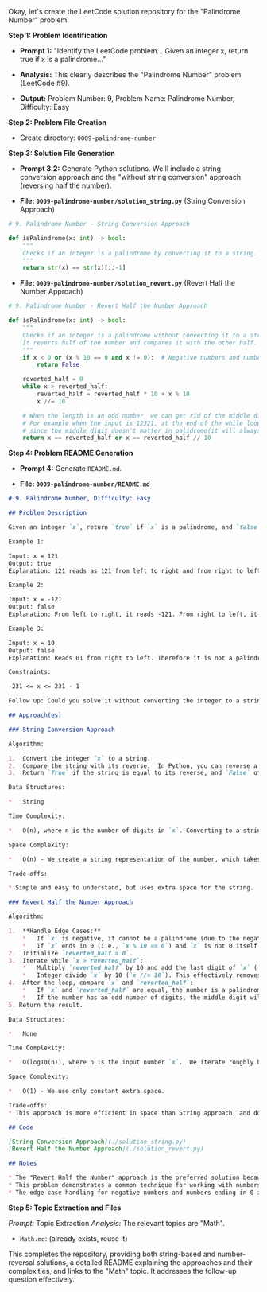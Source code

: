 Okay, let's create the LeetCode solution repository for the "Palindrome Number" problem.

**Step 1: Problem Identification**

*   **Prompt 1:** "Identify the LeetCode problem... Given an integer x, return true if x is a palindrome..."

*   **Analysis:** This clearly describes the "Palindrome Number" problem (LeetCode #9).

*   **Output:** Problem Number: 9, Problem Name: Palindrome Number, Difficulty: Easy

**Step 2: Problem File Creation**

*   Create directory: `0009-palindrome-number`

**Step 3: Solution File Generation**

*   **Prompt 3.2:** Generate Python solutions. We'll include a string conversion approach and the "without string conversion" approach (reversing half the number).

*   **File: `0009-palindrome-number/solution_string.py`** (String Conversion Approach)

```python
# 9. Palindrome Number - String Conversion Approach

def isPalindrome(x: int) -> bool:
    """
    Checks if an integer is a palindrome by converting it to a string.
    """
    return str(x) == str(x)[::-1]
```

*   **File: `0009-palindrome-number/solution_revert.py`** (Revert Half the Number Approach)

```python
# 9. Palindrome Number - Revert Half the Number Approach

def isPalindrome(x: int) -> bool:
    """
    Checks if an integer is a palindrome without converting it to a string.
    It reverts half of the number and compares it with the other half.
    """
    if x < 0 or (x % 10 == 0 and x != 0):  # Negative numbers and numbers ending in 0 (except 0 itself) are not palindromes
        return False

    reverted_half = 0
    while x > reverted_half:
        reverted_half = reverted_half * 10 + x % 10
        x //= 10

    # When the length is an odd number, we can get rid of the middle digit by reverted_half/10
    # For example when the input is 12321, at the end of the while loop we get x = 12, reverted_half = 123,
    # since the middle digit doesn't matter in palidrome(it will always equal to itself), we can simply get rid of it.
    return x == reverted_half or x == reverted_half // 10
```

**Step 4: Problem README Generation**

*   **Prompt 4:** Generate `README.md`.

*   **File: `0009-palindrome-number/README.md`**

```markdown
# 9. Palindrome Number, Difficulty: Easy

## Problem Description

Given an integer `x`, return `true` if `x` is a palindrome, and `false` otherwise.

Example 1:

Input: x = 121
Output: true
Explanation: 121 reads as 121 from left to right and from right to left.

Example 2:

Input: x = -121
Output: false
Explanation: From left to right, it reads -121. From right to left, it becomes 121-. Therefore it is not a palindrome.

Example 3:

Input: x = 10
Output: false
Explanation: Reads 01 from right to left. Therefore it is not a palindrome.

Constraints:

-231 <= x <= 231 - 1

Follow up: Could you solve it without converting the integer to a string?

## Approach(es)

### String Conversion Approach

Algorithm:

1.  Convert the integer `x` to a string.
2.  Compare the string with its reverse.  In Python, you can reverse a string using slicing: `str(x)[::-1]`.
3.  Return `True` if the string is equal to its reverse, and `False` otherwise.

Data Structures:

*   String

Time Complexity:

*   O(n), where n is the number of digits in `x`. Converting to a string and reversing the string both take linear time.

Space Complexity:

*   O(n) - We create a string representation of the number, which takes space proportional to the number of digits.

Trade-offs:

* Simple and easy to understand, but uses extra space for the string.

### Revert Half the Number Approach

Algorithm:

1.  **Handle Edge Cases:**
    *   If `x` is negative, it cannot be a palindrome (due to the negative sign), so return `False`.
    *   If `x` ends in 0 (i.e., `x % 10 == 0`) and `x` is not 0 itself, it cannot be a palindrome (because the leading digit would have to be 0), so return `False`.
2.  Initialize `reverted_half = 0`.
3.  Iterate while `x > reverted_half`:
    *   Multiply `reverted_half` by 10 and add the last digit of `x` (`x % 10`).
    *   Integer divide `x` by 10 (`x //= 10`). This effectively removes the last digit of `x`.
4.  After the loop, compare `x` and `reverted_half`:
    *   If `x` and `reverted_half` are equal, the number is a palindrome.
    *   If the number has an odd number of digits, the middle digit will be in `reverted_half`.  In this case, compare `x` with `reverted_half // 10` (integer division to remove the middle digit).
5. Return the result.

Data Structures:

*   None

Time Complexity:

*   O(log10(n)), where n is the input number `x`.  We iterate roughly half the number of digits, and the number of digits is proportional to log10(n).

Space Complexity:

*   O(1) - We use only constant extra space.

Trade-offs:
* This approach is more efficient in space than String approach, and does not require converting to string.

## Code

[String Conversion Approach](./solution_string.py)
[Revert Half the Number Approach](./solution_revert.py)

## Notes

* The "Revert Half the Number" approach is the preferred solution because it avoids string conversion and uses constant extra space, fulfilling the follow-up requirement.
* This problem demonstrates a common technique for working with numbers: reversing digits or parts of a number.
* The edge case handling for negative numbers and numbers ending in 0 is important.

```

**Step 5: Topic Extraction and Files**

*Prompt:* Topic Extraction
*Analysis*: The relevant topics are "Math".

* `Math.md`: (already exists, reuse it)

This completes the repository, providing both string-based and number-reversal solutions, a detailed README explaining the approaches and their complexities, and links to the "Math" topic. It addresses the follow-up question effectively.
